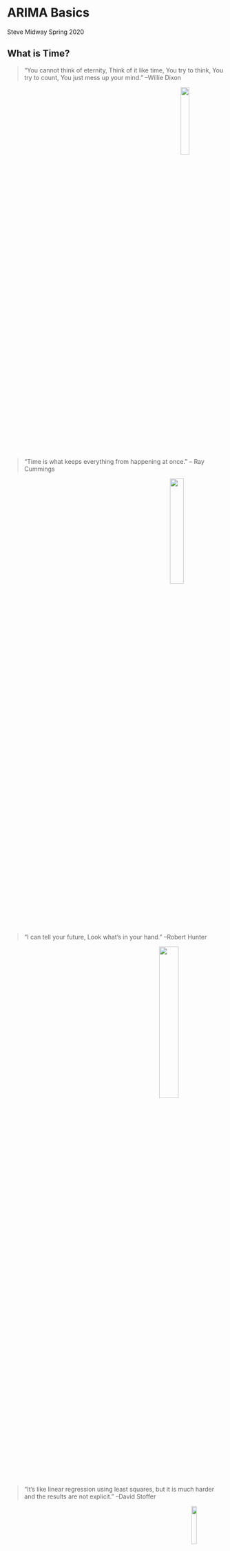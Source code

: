 ARIMA Basics
================
Steve Midway
Spring 2020

## What is Time?

> “You cannot think of eternity, Think of it like time, You try to
> think, You try to count, You just mess up your mind.” –Willie
Dixon

<img src="dixon.png" width="20%" style="display: block; margin: auto 0 auto auto;" />

<br> <br> <br>

> “Time is what keeps everything from happening at once.” – Ray
Cummings

<img src="cummings.jpg" width="25%" style="display: block; margin: auto 0 auto auto;" />

<br> <br> <br>

> “I can tell your future, Look what’s in your hand.” –Robert
Hunter

<img src="hunter.png" width="30%" style="display: block; margin: auto 0 auto auto;" />

<br> <br> <br>

> “It’s like linear regression using least squares, but it is much
> harder and the results are not explicit.” –David
Stoffer

<img src="tsaa.png" width="15%" style="display: block; margin: auto 0 auto auto;" />

## Background to Time Series

Motivating questions:

  - What is time series data?
  - Why do we need time series
models?

<img src="djia.png" title="Time series of the DJIA" alt="Time series of the DJIA" width="75%" style="display: block; margin: auto;" />

## Time Series

  - What is time series data?
      - Sequences of measurements that follow a non-random order
      - Measurements are related (correlated) to each other and
        non-independent; e.g., a measurement at
        ![t\_2](https://latex.codecogs.com/png.latex?t_2 "t_2") is
        related to a measurment at
        ![t\_1](https://latex.codecogs.com/png.latex?t_1 "t_1"), or, the
        conditions of the measure at
        ![t\_1](https://latex.codecogs.com/png.latex?t_1 "t_1") will
        influence the measure at
        ![t\_2](https://latex.codecogs.com/png.latex?t_2 "t_2")
  - Why do we need time series models?
      - We want to describe the time series phenomenon, forcast or
        predict the future, and need to account for error structure in
        the data
      - Many statistical tools, like the linear model, assume no
        auto-correlation or statistical independence of the errors,
        which is violated with time series data

**Time series: we regress today against yesterday**

## Some Time Series Terms

**trend** – a general, systematic, and non-repeating change

**seasonality** – repeated and systematic change over an interval

**smoothing** – local averaging of data to help with errors and improve
fitting

**autoregression** – the need to regress observations against previous
(lagged) observations

**autocorrelation** – the preserved signal that generates similarity
between observations and lagging
observations

<img src="keeling.png" width="50%" style="display: block; margin: auto;" />

## ARIMA(*p*,*d*,*q*) models

ARIMA – **A**uto**R**egressive **I**ntegrated **M**oving **A**verage
models (also ARMA models)

Stationary assumption

1.  Mean of the *ts* should be constant (not a function of time)
2.  Variance of the *ts* should be constant (not a function of time)
3.  Covariance of the *ts* should be constnt (not a function of time)

There are tests for stationarity and **differencing**,
**transformations**, and other approaches to make non-stationary time
series stationary.

## (*p*,*d*,*q*) ?

ARIMA models are typically accompanied by three numbers that are refered
to as (*p*,*d*,*q*)

Each of these corresponds to part of the ARIMA model that will be
explored in more detail.

  - AR(*p*) where *p* indicates the order of the autoregressive term

  - I(*d*) where *d* indicates the amount of differencing (if
    differencing)

  - MA(*q*) where *q* indicates the order of the moving average

*If all three terms = 0, then you don’t have a time series model. At
least one of the AR or MA terms needs to be 1 as a minimum for a time
series model.*

## AR(*p*)

  - AutoRegressive refers to the serially-correlated measurements and
    the fact that the model estimates a coefficent(s) for this (lag)
    effect.
  - The notation *p* indicates the *order* or dimension of the
    autoregressive component
      - When *p*=0 there is no dependence and the process is often
        referred to as *white noise*
      - Typically *p*=1 is the minimal *p* for an ARMA model

Example AR(1)

  
![X\_t = \\phi X\_{t-1} +
\\epsilon\_t](https://latex.codecogs.com/png.latex?X_t%20%3D%20%5Cphi%20X_%7Bt-1%7D%20%2B%20%5Cepsilon_t
"X_t = \\phi X_{t-1} + \\epsilon_t")  

  - ![X\_t](https://latex.codecogs.com/png.latex?X_t "X_t") is
    obervation at time ![t](https://latex.codecogs.com/png.latex?t "t")
  - ![\\phi](https://latex.codecogs.com/png.latex?%5Cphi "\\phi") is the
    coefficient
  - ![X\_{t-1}](https://latex.codecogs.com/png.latex?X_%7Bt-1%7D
    "X_{t-1}") are the prior obervations
  - ![\\epsilon](https://latex.codecogs.com/png.latex?%5Cepsilon
    "\\epsilon") common error component, in this case refered to as
    *white noise*

**Note that time series notation and equations is not straightforward to
the novice, combined with the fact that it appears not to be very
standardized. Although I always caution students to not code a model
they could not also express in statistical notation, this seminar will
not force the notation issue.**

## MA(*q*)

  - Moving Average refers to the serially-correlated error and the fact
    that the model estimates a coefficent(s) for this (lag) effect.
  - The notation *q* indicates the order of the MA term

Example MA(1)   
![\\epsilon\_t = W\_t + \\theta
W\_{t-1}](https://latex.codecogs.com/png.latex?%5Cepsilon_t%20%3D%20W_t%20%2B%20%5Ctheta%20W_%7Bt-1%7D
"\\epsilon_t = W_t + \\theta W_{t-1}")  

## ARMA

When we combine the AR and MA models, we get an ARMA(1,1) model
expressed as:

  
![X\_t = \\phi X\_{t-1} + W\_t + \\theta
W\_{t-1}](https://latex.codecogs.com/png.latex?X_t%20%3D%20%5Cphi%20X_%7Bt-1%7D%20%2B%20W_t%20%2B%20%5Ctheta%20W_%7Bt-1%7D
"X_t = \\phi X_{t-1} + W_t + \\theta W_{t-1}")  

## Stationarity

**stationarity** – mean is stable, correlation structure is contestant

  - Stationarity is a very important aspect of the time series data you
    will model
  - You need to know if your data are stationary or non-stationary
    before starting
  - If your data are stationary, you can easily estimate mean and use
    that for understanding correlation; in other words, we can lag
    observations because we assume the underlying mean is not changing,
    and we can use different lags
  - If your data are not stationary, you can *difference* (![x\_t -
    x\_{t1}](https://latex.codecogs.com/png.latex?x_t%20-%20x_%7Bt1%7D
    "x_t - x_{t1}")) and then model the differenced data (e.g., random
    walk)
  - If your data are non-stationary and heteroscedastic suggest log
    transform to stabilize the variance and then difference to stabilize
    the trend
  - Differencing adds the **I** to ARMA and makes it an ARIMA model; in
    other words, ARMA models are for data that are already stationary
  - If the differenced data has ARMA properties, then continue with
    ARIMA

**ARMA for stationary data
only**

![](ARIMA_Basics_files/figure-gfm/unnamed-chunk-7-1.png)<!-- -->![](ARIMA_Basics_files/figure-gfm/unnamed-chunk-7-2.png)<!-- -->![](ARIMA_Basics_files/figure-gfm/unnamed-chunk-7-3.png)<!-- -->

## Understanding the model orders

You cannot typically determine ARMA(*p*,*q*) structure visually, so you
will need to diagnose, examine, and figure it out.

Auto-Correlation (ACF) and Partial Auto-Correlation are the diagostic
tools used to identify model orders.

ACF displays the correlation between today and previous time points. ACF
interprets MA order.

PACF displays the correlation between today and previous time points,
but accounts for (and removes the effect of) past correlations. PACF is
the “real” correlation because it controls for outside influences. PACF
interprets AR order.

Although ACF and PACF display the correlations, there is still a bit of
estimation and evaluation that you will need to consider.

This table will help interprect ACF anf PACF output. This table is taken
from Schumway and Stoffer (20XX).

|      | AR(p)             | MA(q)             | ARMA(p,q) |
| ---- | ----------------- | ----------------- | --------- |
| ACF  | Tails off         | Cuts off at lag q | Tails off |
| PACF | Cuts off at lag p | Tails off         | Tails off |

**I think with time you will understand how to interpret tailing off and
cutting off, but be aware that these are not technical terms and there
is some subjectivity to their interpretation\!**

Using simulated data, let’s see some examples of ACF and PACF plots with
known ARMA data.

![](ARIMA_Basics_files/figure-gfm/unnamed-chunk-8-1.png)<!-- -->

The above plots were generated from simulated data for an AR(1) model.
We can see that the ACF tails off and the PACF cuts off abruptly after
1. Based on the table above, our diagnostics describe an AR(*q*), where
*q* = 1 as suggested by the cut off.

![](ARIMA_Basics_files/figure-gfm/unnamed-chunk-9-1.png)<!-- -->

These ACF and PACF plots were generated based on an AR(2) model You
should be able ot tell that they fit the description in the table above
to be an AR(*p*) model, but with 2 significant lag effects in the PACF,
we can correctly assume that the AR order is 2.

![](ARIMA_Basics_files/figure-gfm/unnamed-chunk-10-1.png)<!-- -->

Here we see plots that show a cut off in the ACF after 1 and a PACF that
appears to tail off. These characteristics suggest an MA(*q*) model, and
the cutoff at 1in the ACF further points to an MA(1) model.

![](ARIMA_Basics_files/figure-gfm/unnamed-chunk-11-1.png)<!-- -->

Finally, these are diagnostic plots from an ARMA model. You might be
able to tell that both appear to tail off. (If that is not clear, there
are additional diagnostics that can be explored. Also, note that in this
case and all the above examples, the data is simulated and different
simulation runs may result in different diagnostic plots.)

## Model Selection and Diagnostics

  - Always good to go with the simpler model and add from there if
    needed
  - Use AIC and BIC for model selection
  - Look at fitted models and ‘significant’ parameters
  - Check model residuals

<!-- end list -->

    ## initial  value 1.100624 
    ## iter   2 value 0.014798
    ## iter   3 value 0.012957
    ## iter   4 value 0.012842
    ## iter   5 value 0.012601
    ## iter   6 value 0.012590
    ## iter   7 value 0.012590
    ## iter   8 value 0.012590
    ## iter   9 value 0.012590
    ## iter   9 value 0.012590
    ## iter   9 value 0.012590
    ## final  value 0.012590 
    ## converged
    ## initial  value 0.020993 
    ## iter   2 value 0.020991
    ## iter   3 value 0.020936
    ## iter   4 value 0.020843
    ## iter   5 value 0.020841
    ## iter   6 value 0.020841
    ## iter   6 value 0.020841
    ## final  value 0.020841 
    ## converged

![](ARIMA_Basics_files/figure-gfm/unnamed-chunk-12-1.png)<!-- -->

    ## $fit
    ## 
    ## Call:
    ## stats::arima(x = xdata, order = c(p, d, q), seasonal = list(order = c(P, D, 
    ##     Q), period = S), xreg = xmean, include.mean = FALSE, transform.pars = trans, 
    ##     fixed = fixed, optim.control = list(trace = trc, REPORT = 1, reltol = tol))
    ## 
    ## Coefficients:
    ##           ar1    xmean
    ##       -0.9423  -0.0471
    ## s.e.   0.0315   0.0523
    ## 
    ## sigma^2 estimated as 1.02:  log likelihood = -143.98,  aic = 293.96
    ## 
    ## $degrees_of_freedom
    ## [1] 98
    ## 
    ## $ttable
    ##       Estimate     SE  t.value p.value
    ## ar1    -0.9423 0.0315 -29.9285    0.00
    ## xmean  -0.0471 0.0523  -0.9007    0.37
    ## 
    ## $AIC
    ## [1] 2.93956
    ## 
    ## $AICc
    ## [1] 2.940797
    ## 
    ## $BIC
    ## [1] 3.017715

The above is a typical set of plots that can be used to check model fit.
In the top panel, the standardized residuals appear to center on 0 with
asymptotic variance, which is what we want. The ACF of the residuals
checks out of we see few to no residuals beyond the dashed blue lines.
The Q-Q plot is interpreted as a typical Q-Q plot in linear diagnostics.
Finally, the bottom panel is quickly interpreted as good when all (or
nearly all) of the values are above the dashed blue line.
